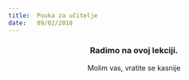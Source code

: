 ```yaml
---
title:  Pouka za učitelje
date:   09/02/2018
---
```


### <center>Radimo na ovoj lekciji.</center>
<center>Molim vas, vratite se kasnije</center>